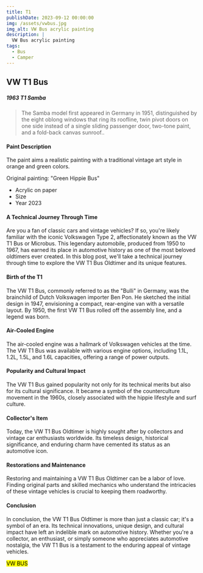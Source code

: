 ```yaml
---
title: T1
publishDate: 2023-09-12 00:00:00
img: /assets/vwbus.jpg
img_alt: VW Bus acrylic painting 
description: |
  VW Bus acrylic painting 
tags:
  - Bus
  - Camper
---
```


##  VW T1 Bus

##### *1963 T1 Samba* 

> The Samba model first appeared in Germany in 1951, distinguished by the eight oblong windows that ring its roofline, twin pivot doors on one side instead of a single sliding passenger door, two-tone paint, and a fold-back canvas sunroof..

####  Paint Description

The paint aims a realistic painting with a traditional vintage art style in orange and green colors.  
    
  Original painting: "Green Hippie Bus"  

* Acrylic on paper 
* Size 
* Year 2023 

#### A Technical Journey Through Time

Are you a fan of classic cars and vintage vehicles? If so, you're likely familiar with the iconic Volkswagen Type 2, affectionately known as the VW T1 Bus or Microbus. This legendary automobile, produced from 1950 to 1967, has earned its place in automotive history as one of the most beloved oldtimers ever created. In this blog post, we'll take a technical journey through time to explore the VW T1 Bus Oldtimer and its unique features.

#### Birth of the T1
The VW T1 Bus, commonly referred to as the "Bulli" in Germany, was the brainchild of Dutch Volkswagen importer Ben Pon. He sketched the initial design in 1947, envisioning a compact, rear-engine van with a versatile layout. By 1950, the first VW T1 Bus rolled off the assembly line, and a legend was born.

#### Air-Cooled Engine
The air-cooled engine was a hallmark of Volkswagen vehicles at the time. The VW T1 Bus was available with various engine options, including 1.1L, 1.2L, 1.5L, and 1.6L capacities, offering a range of power outputs.

#### Popularity and Cultural Impact
The VW T1 Bus gained popularity not only for its technical merits but also for its cultural significance. It became a symbol of the counterculture movement in the 1960s, closely associated with the hippie lifestyle and surf culture.

#### Collector's Item
Today, the VW T1 Bus Oldtimer is highly sought after by collectors and vintage car enthusiasts worldwide. Its timeless design, historical significance, and enduring charm have cemented its status as an automotive icon.

#### Restorations and Maintenance
Restoring and maintaining a VW T1 Bus Oldtimer can be a labor of love. Finding original parts and skilled mechanics who understand the intricacies of these vintage vehicles is crucial to keeping them roadworthy.

#### Conclusion
In conclusion, the VW T1 Bus Oldtimer is more than just a classic car; it's a symbol of an era. Its technical innovations, unique design, and cultural impact have left an indelible mark on automotive history. Whether you're a collector, an enthusiast, or simply someone who appreciates automotive nostalgia, the VW T1 Bus is a testament to the enduring appeal of vintage vehicles.


<mark>VW BUS</mark>
